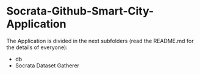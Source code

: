 # Socrata-Github-Smart-City-Application
The Application is divided in the next subfolders (read the README.md for the details of everyone):
- db
- Socrata Dataset Gatherer
